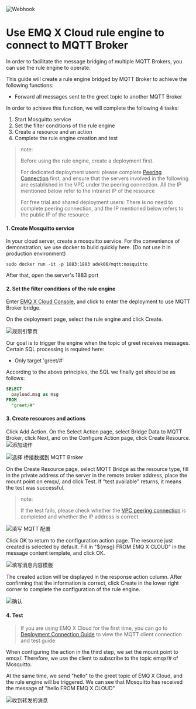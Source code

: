 ![Webhook](./_assets/web_hook.jpg)

# Use EMQ X Cloud rule engine to connect to MQTT Broker

In order to facilitate the message bridging of multiple MQTT Brokers, you can use the rule engine to operate.

This guide will create a rule engine bridged by MQTT Broker to achieve the following functions:

- Forward all messages sent to the greet topic to another MQTT Broker



In order to achieve this function, we will complete the following 4 tasks:

1. Start Mosquitto service
2. Set the filter conditions of the rule engine
3. Create a resource and an action
4. Complete the rule engine creation and test

>note:
>
>Before using the rule engine, create a deployment first.
>
>For dedicated deployment users: please complete [Peering Connection](../../deployments/vpc_peering.md) first, and ensure that the servers involved in the following are established in the VPC under the peering connection. All the IP mentioned below refer to the intranet IP of the resource
>
>For free trial and shared deployment users: There is no need to complete peering connection, and the IP mentioned below refers to the public IP of the resource


#### 1. Create Mosquitto service

In your cloud server, create a mosquitto service. For the convenience of demonstration, we use docker to build quickly here. (Do not use it in production environment)

```shell
sudo docker run -it -p 1883:1883 adek06/mqtt:mosquitto
```

After that, open the server's 1883 port

#### 2. Set the filter conditions of the rule engine

Enter [EMQ X Cloud Console](https://cloud.emqx.io/console/), and click to enter the deployment to use MQTT Broker bridge.

On the deployment page, select the rule engine and click Create.

![规则引擎页](./_assets/view_rule_engine.png)

Our goal is to trigger the engine when the topic of greet receives messages. Certain SQL processing is required here:

* Only target 'greet/#'

According to the above principles, the SQL we finally get should be as follows:

```sql
SELECT
  payload.msg as msg
FROM
  "greet/#"
```


#### 3. Create resources and actions
Click Add Action. On the Select Action page, select Bridge Data to MQTT Broker, click Next, and on the Configure Action page, click Create Resource.
![添加动作](./_assets/add_webhook_action01.png)

![选择 桥接数据到 MQTT Broker](./_assets/add_mqtt_action02.png)



On the Create Resource page, select MQTT Bridge as the resource type, fill in the private address of the server in the remote broker address, place the mount point on emqx/, and click Test. If "test available" returns, it means the test was successful.

>note:
>
>If the test fails, please check whether the [VPC peering connection](../../deployments/vpc_peering.md) is completed and whether the IP address is correct. 

![填写 MQTT 配置](./_assets/add_mqtt_action03.png)

Click OK to return to the configuration action page. The resource just created is selected by default. Fill in "${msg} FROM EMQ X CLOUD" in the message content template, and click OK.

![填写消息内容模版](./_assets/add_mqtt_action04.png)

The created action will be displayed in the response action column. After confirming that the information is correct, click Create in the lower right corner to complete the configuration of the rule engine.

![确认](./_assets/add_mqtt_action05.png)



#### 4. Test

>If you are using EMQ X Cloud for the first time, you can go to [Deployment Connection Guide](../../connect_to_deployments/README.md) to view the MQTT client connection and test guide

When configuring the action in the third step, we set the mount point to emqx/. Therefore, we use the client to subscribe to the topic emqx/# of Mosquitto.

At the same time, we send "hello" to the greet topic of EMQ X Cloud, and the rule engine will be triggered. We can see that Mosquitto has received the message of "hello FROM EMQ X CLOUD"

![收到转发的消息](./_assets/add_mqtt_action06.png)

